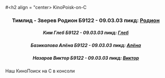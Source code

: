 #<h2 align = "center> KinoPoisk-on-C </h2>
<h3 align="center">Тимлид - Зверев Родион Б9122 - 09.03.03 пикд: <a href = "https://t.me/fredy129053"> Родион </a></h3> 
<h5 align="center">Ким Глеб Б9122 - 09.03.03 пикд: <a href = "https://t.me/sakamata"> Глеб </a></h5> 
<h5 align="center">Базикалова Алёна Б9122 - 09.03.03 пикд: <a href = "https://t.me/Lil_Basil"> Алёна </a></h5> 
<h5 align="center">Назаров Виктор Б9122 - 09.03.03 пикд: <a href = "https://t.me/Opkk1"> Виктор </a></h5> 

Наш КиноПоиск на С в консоли

